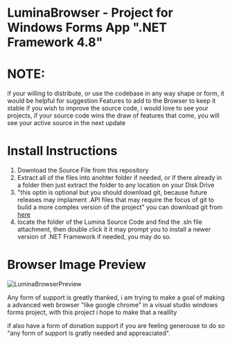 # LuminaBrowser - Project for Windows Forms App ".NET Framework 4.8"

# NOTE:
if your willing to distribute, or use the codebase in any way shape or form, it would be helpful for suggestion Features to add to the Browser to keep it stable
if you wish to improve the source code, i would love to see your projects, if your source code wins the draw of features that come, you will see your active source in the next update

# Install Instructions
1. Download the Source File from this repository
2. Extract all of the files into anohter folder if needed, or if there already in a folder then just extract the folder to any location on your Disk Drive
3. "this optin is optional but you should download git, because future releases may implament .API files that may require the focus of git to build a more complex version of the project" you can download git from [here](https://git-scm.com/downloads)
4. locate the folder of the Lumina Source Code and find the .sln file attachment, then double click it
it may prompt you to install a newer version of .NET Framework if needed, you may do so.

# Browser Image Preview

![LuminaBrowserPreview](https://user-images.githubusercontent.com/115958199/227795221-80e3ff62-2f3a-4782-8579-cd5db4f4146d.PNG)


Any form of support is greatly thanked, i am trying to make a goal of making a advanced web browser "like google chrome" in a visual studio windows forms project, with this project i hope to make that a reallity

if also have a form of donation support if you are feeling generouse to do so "any form of support is gratly needed and appreaciated".
